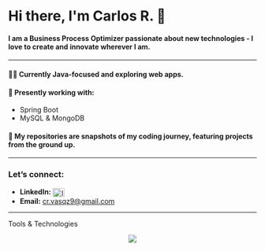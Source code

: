 # Hi there, I'm Carlos R. 👋

#### I am a Business Process Optimizer passionate about new technologies - I love to create and innovate wherever I am.
---
#### 🧑‍💻 Currently Java-focused and exploring web apps.

#### 🔭 Presently working with:
- Spring Boot
- MySQL & MongoDB

#### 🚀 **My repositories are snapshots of my coding journey,** featuring projects from the ground up.

---
### Let’s connect:
- **LinkedIn:** <a href="https://linkedin.com/in/contact-carlos" target="blank"><img align="center" src="https://raw.githubusercontent.com/rahuldkjain/github-profile-readme-generator/master/src/images/icons/Social/linked-in-alt.svg" alt="linkedin.com/in/maximilian-morawitz-b36287324" height="18" width="24" /></a>
- **Email:** cr.vasqz9@gmail.com

---
Tools & Technologies

<p align="center">
  <a href="https://skillicons.dev">
    <img src="https://skillicons.dev/icons?i=java,spring,git,docker,mysql,mongodb,postman,html,css" />
  </a>
</p>
